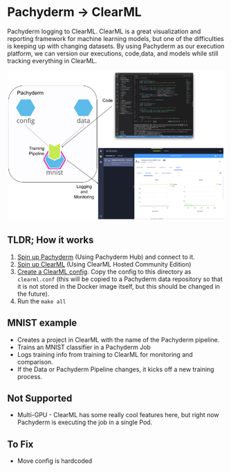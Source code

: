 # Pachyderm -> ClearML
Pachyderm logging to ClearML. ClearML is a great visualization and reporting framework for machine learning models, but one of the difficulties is keeping up with changing datasets. By using Pachyderm as our execution platform, we can version our executions, code,data, and models while still tracking everything in ClearML. 

<p align="center">
  <img width="700" src="images/diagram.jpg">
</p>

## TLDR; How it works

1. [Spin up Pachyderm](https://hub.pachyderm.com/landing?redirect=%2F) (Using Pachyderm Hub) and connect to it.
2. [Spin up ClearML]() (Using ClearML Hosted Community Edition)
3. [Create a ClearML config](https://allegro.ai/clearml/docs/docs/deploying_clearml/clearml_config_for_clearml_server.html#configuring-clearml-for-your-clearml-server). Copy the config to this directory as `clearml.conf` (this will be copied to a Pachyderm data repository so that it is not stored in the Docker image itself, but this should be changed in the future).
4. Run the `make all`

## MNIST example

- Creates a project in ClearML with the name of the Pachyderm pipeline. 
- Trains an MNIST classifier in a Pachyderm Job
- Logs training info from training to ClearML for monitoring and comparison.
- If the Data or Pachyderm Pipeline changes, it kicks off a new training process.


## Not Supported

- Multi-GPU - ClearML has some really cool features here, but right now Pachyderm is executing the job in a single Pod. 

## To Fix
- Move config is hardcoded